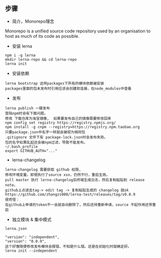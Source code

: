 ## 步骤
- 简介，Monorepo理念

Monorepo is a unified source code repository used by an organisation to host as much of its code as possible.

- 安装 lerna
```
npm i -g lerna
mkdir lerna-repo && cd lerna-repo
lerna init
```
- 安装依赖
```
lerna bootstrap 这样packages下所有的模块依赖被安装
packages里面的包未发布时引用应该会创建软连接，在node_modules中查看
```
- 发布
```
lerna publish 一键发布
登陆npm时会有下面问题。
修改 下载仓库为淘宝镜像,  如果要发布自己的镜像需要修改回来
npm config set registry https://registry.npmjs.org/
npm install -g cnpm --registry=https://registry.npm.taobao.org
只要package.json中名字一样就会被视为相同包
.gitignore 文件下有 package-lock.json时会发布失败。
包的名字如果乱起还会被npm过滤，导致不能发布。
~/.bash_profile 
export GITHUB_AUTH="..."
```
- lerna-changelog
```
lerna-changelog 需要获取 github 权限,
修改环境变量，即使执行了source xxx，仍然不行，重启生效。
pull master 执行 lerna-changelog后终端生成日志，然后复制粘贴到 release note。
github上点进去tag-> edit tag -> 复制粘贴生成的 changelog 就ok
https://github.com/zhangzs000/lerna-test/releases/tag/v0.0.9
很奇怪：
在github上申请的token不一会就自动删除了。然后还待重新申请，source 不起作用还带重启
```

- 独立模块 & 集中模式
```
lerna.json

"version": "independent",
"version": "0.0.9",
这个好像随便修改发布模块会报错，不知是什么错。还是在初始化时就确定好。
lerna init --independent 
```
